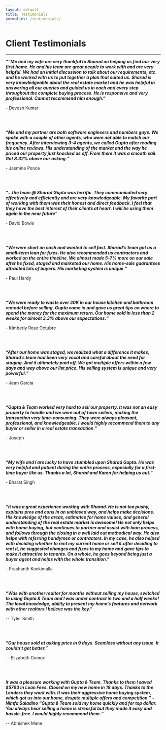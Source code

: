```yaml
---
layout: default
title: Testimonials
permalink: /testimonials/
---
```


<h1>Client Testimonials</h1>

<div class="client-testimonial">
<!-- insert iframe -->
<p class ="testimonial-text">
<!-- QUOTE TEXT -->
</p>
<p class="testimonial-author">
<!-- QUOTE AUTHOR -->
</p>
<hr>


<p><strong><em>"“Me and my wife are very thankful to Sharad on helping us find our very first home. He and his team are great people to work with and are very helpful. We had an initial discussion to talk about our requirements, etc. and he worked with us to put together a plan that suited us. Sharad is very knowledgeable about the real estate market and he was helpful in answering all our queries and guided us in each and every step throughout the complete buying process. He is responsive and very professional. Cannot recommend him enough.”</em></strong></p><p>- Devesh Kumar</p><p><br/>


<br/><strong><em>“Me and my partner are both software engineers and numbers guys. We spoke with a couple of other agents, who were not able to match our frequency. After interviewing 3-4 agents, we called Gupta after reading his online reviews. His understanding of the market and the way he priced our property just knocked us off. From there it was a smooth sail. Got 8.32% above our asking.“</em></strong><p>- Jasmine Ponce</p><p><br/>

<br/><strong><em>“...the team @ Sharad Gupta was terrific. They communicated very effectively and efficiently and are very knowledgeable. My favorite part of working with them was their honest and direct feedback. I feel that they have the best interest of their clients at heart. I will be using them again in the near future”</em></strong><p>- David Bowie</p><p><br/>

<br/><strong><em>“We were short on cash and wanted to sell fast. Sharad’s team got us a small-term loan for fixes. He also recommended us contractors and worked on the entire timeline. We almost made 5-7% more on our sale after he fixed, staged and marketed our home. His home-sale guarantees attracted lots of buyers. His marketing system is unique.”</em></strong><p>- Paul Hardy</p><p><br/>

<br/><strong><em>“We were ready to waste over 30K in our house kitchen and bathroom remodel before selling. Gupta came in and gave us great tips on where to spend the money for the maximum return. Our home sold in less than 2 weeks for almost 3.3% above our expectations.“</em></strong><p>- Kimberly Rose Octubre</p><p><br/>

<br/><strong><em>“After our home was staged, we realized what a difference it makes, Sharad’s team had been very vocal and careful about the need for staging. And it ultimately paid off. We got multiple offers within a few days and way above our list price. His selling system is unique and very powerful.“</em></strong><p>- Jean Garcia</p><p><br/>

<br/><strong><em>“Gupta & Team worked very hard to sell our property. It was not an easy property to handle and we were out of town sellers, making the transaction very time-consuming. They were always pleasant, professional, and knowledgeable. I would highly recommend them to any buyer or seller in a real estate transaction.”</em></strong><p>- Joseph</p><p><br/>

<br/><strong><em>“My wife and I are lucky to have stumbled upon Sharad Gupta. He was very helpful and patient during the entire process, especially for a first-time buyer like us. Thanks a lot, Sharad and Karen for helping us out.”</em></strong><p>- Bharat Singh</p><p><br/>

<br/><strong><em>“It was a great experience working with Sharad. He is not too pushy, explains pros and cons in an unbiased way, and helps make decisions. His knowledge of the areas, estimates for home values, and general understanding of the real estate market is awesome! He not only helps with home buying, but continues to partner and assist with loan process, and follows through the closing in a well laid out methodical way. He also helps with referring handymen or contractors. In my case, he also helped with deciding whether to rent my current home or sell it.after deciding to rent it, he suggested changes and fixes to my home and gave tips to make it attractive to tenants. On a whole, he goes beyond being just a buyer agent and helps with the whole transition.”</em></strong><p>- Prashanth Konkimalla</p><p><br/>

<br/><strong><em>“Was with another realtor for months without selling my house, switched to using Gupta & Team and I was under contract in two and a half weeks! The local knowledge, ability to present my home’s features and network with other realtors I believe was the key."</em></strong><p>-- Tyler Smith</p><p><br/>

<br/><strong><em>“Our house sold at asking price in 9 days. Seamless without any issue. It couldn't get better.”</em></strong><p>-- Elizabeth Gomori</p><p><br/>

<br/><strong><em>It was a pleasure working with Gupta & Team. Thanks to them I saved $5793 in Loan Fees. Closed on my new home in 18 days. Thanks to the Lenders they work with. It was their aggressive home buying system, which got us into our home, despite multiple offers and competition.” - Nimfa Saladino
“Gupta & Team sold my home quickly and for top dollar. You always hear selling a home is stressful but they made it easy and hassle-free. I would highly recommend them.“</em></strong><p>-- Abhishek Mane</p><p>


